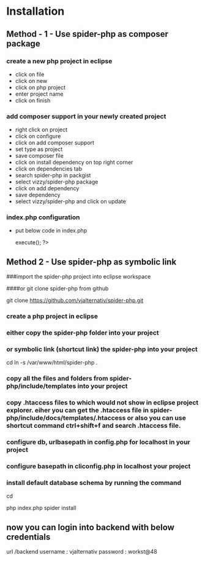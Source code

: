 # Installation

## Method - 1 - Use spider-php as composer package

### create a new php project in eclipse
* click on file
* click on new
* click on php project
* enter project name
* click on finish

### add composer support in your newly created project
* right click on project
* click on configure
* click on add composer support
* set type as project
* save composer file
* click on install dependency on top right corner
* click on dependencies tab
* search spider-php in packgist
* select vizzy/spider-php package
* click on add dependency
* save dependency
* select vizzy/spider-php and click on update


### index.php configuration

* put below code in index.php

	<?php
	set_time_limit(0);
	ini_set("memory_limit", - 1);
	set_include_path(__DIR__);
	require_once 'vendor/autoload.php';
	require_once 'vendor/vizzy/spider-php/libs/lib_framework.php';
	$fw = new lib_framework(__DIR__);
	$fw->execute();
	?>




## Method 2 - Use spider-php as symbolic link

###import the spider-php project into eclipse workspace

####or git clone spider-php from github

git clone https://github.com/vjalternativ/spider-php.git
 
 

### create a php project in eclipse 

### either copy the spider-php folder into your project 

### or symbolic link (shortcut link) the spider-php into your project

cd <your-project-folder>
ln -s /var/www/html/spider-php .

### copy all the files and folders from spider-php/include/templates into your project


### copy .htaccess files to which would not show in eclipse project explorer. eiher you can get the .htaccess file in spider-php/include/docs/templates/.htaccess or also you can use shortcut command ctrl+shift+f and search .htaccess file.

### configure db, urlbasepath in config.php for localhost in your project

### configure basepath in cliconfig.php in localhost your project


### install default database schema by running the command

cd <yourprojectpath>

php index.php spider install


## now you can login into backend with below credentials

url <baseurl>/backend
username : vjalternativ
password : workst@48







